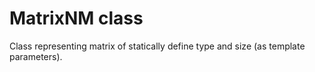 # MatrixNM class

Class representing matrix of statically define type and size (as template parameters).
